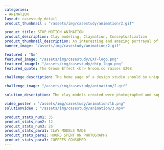 ```yaml
---
categories:
- ANIMATION
layout: casestudy_detail
product_thumbnail : "/assets/img/casestudy/animation/2.gif"

product_title: STOP MOTION ANIMATION
product_description: Clay modeling, Claymation, Conceptualization
product_thumbnail_description: An interesting and amazing portrayal of the ideas through the combination of illustration and clay modelling resulting in a unique output.
banner_image: "/assets/img/casestudy/animation/2.gif"

featured : "No"
featured_image: "/assets/img/casestudy/EXT-logo.png"
featured_image1: "/assets/img/casestudy/chip_logo.png"
featured_quote: The Groom Effect <br> Groom.co raises $20B

challenge_description: The home page of a design studio should be unique and catchy. The creative minds over at Little Brahma wanted to do something unique with their home screen. Then we did the unthinkable. We clay models and animated it !

challenge_image: "/assets/img/casestudy/animation/2.gif"

solution_description: The clay models created were photographed and superimposed on top of graphical animation to create an unique piece of art which of course interacts with the user. Result? An awesome catchy landing page.

video_poster : "/assets/img/casestudy/animation/lb.png"
solutionVideo : "/assets/img/casestudy/animation/3.mp4"

product_stats_num1: 35
product_stats_num2: 12
product_stats_num3: 26
product_stats_para1: CLAY MODELS MADE
product_stats_para2: HOURS SPENT ON PHOTOGRAPHY
product_stats_para3: COFFEES CONSUMED
---
```


